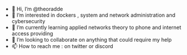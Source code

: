- 👋 Hi, I’m @theoradde
- 👀 I’m interested in dockers , system and network administration and cybersecurity
- 🌱 I’m currently learning applied networks theory to phone and internet access providing
- 💞️ I’m looking to collaborate on anything that could require my help 
- 📫 How to reach me : on twitter or discord

<!---
theoradde/theoradde is a ✨ special ✨ repository because its `README.md` (this file) appears on your GitHub profile.
You can click the Preview link to take a look at your changes.
--->
